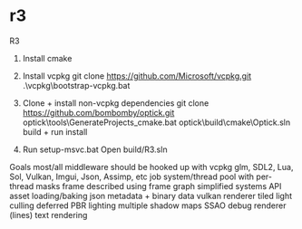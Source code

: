 # r3
 R3		

1. Install cmake

2. Install vcpkg
	git clone https://github.com/Microsoft/vcpkg.git
	.\vcpkg\bootstrap-vcpkg.bat
	
3.  Clone + install non-vcpkg dependencies
	git clone https://github.com/bombomby/optick.git
		optick\tools\GenerateProjects_cmake.bat
		optick\build\cmake\Optick.sln
			build + run install 
	
4. Run setup-msvc.bat
	Open build/R3.sln
	
 Goals
	most/all middleware should be hooked up with vcpkg
		glm, SDL2, Lua, Sol, Vulkan, Imgui, Json, Assimp, etc
	job system/thread pool with per-thread masks
	frame described using frame graph
	simplified systems API
	asset loading/baking
		json metadata + binary data
	vulkan renderer
		tiled light culling
		deferred PBR lighting
		multiple shadow maps
		SSAO
		debug renderer (lines)
		text rendering